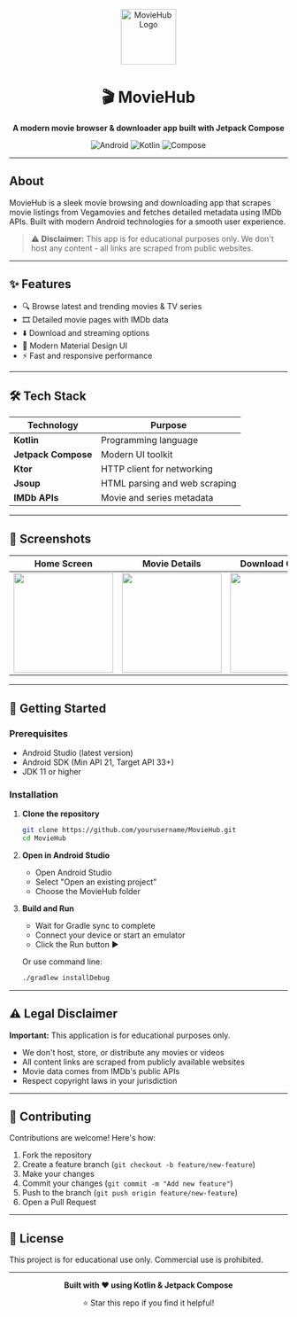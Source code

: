 <div align="center">
  <img src="https://github.com/user-attachments/assets/4eb2d83b-c4ba-41f6-b009-fd624625ef5a" alt="MovieHub Logo" width="100" height="100"/>
  
  # 🎬 MovieHub
  
  **A modern movie browser & downloader app built with Jetpack Compose**
  
  ![Android](https://img.shields.io/badge/Platform-Android-green) 
  ![Kotlin](https://img.shields.io/badge/Language-Kotlin-blue) 
  ![Compose](https://img.shields.io/badge/UI-Jetpack%20Compose-orange)
</div>

---

## About

MovieHub is a sleek movie browsing and downloading app that scrapes movie listings from Vegamovies and fetches detailed metadata using IMDb APIs. Built with modern Android technologies for a smooth user experience.

> ⚠️ **Disclaimer:** This app is for educational purposes only. We don't host any content - all links are scraped from public websites.

---

## ✨ Features

- 🔍 Browse latest and trending movies & TV series
- 🎞️ Detailed movie pages with IMDb data
- ⬇️ Download and streaming options
- 🎨 Modern Material Design UI
- ⚡ Fast and responsive performance

---

## 🛠️ Tech Stack

| Technology | Purpose |
|------------|---------|
| **Kotlin** | Programming language |
| **Jetpack Compose** | Modern UI toolkit |
| **Ktor** | HTTP client for networking |
| **Jsoup** | HTML parsing and web scraping |
| **IMDb APIs** | Movie and series metadata |

---

## 📸 Screenshots

<div align="center">

| Home Screen | Movie Details | Download Options | Movie Listing |
|-------------|---------------|------------------|---------------|
| <img src="https://github.com/user-attachments/assets/7e9f9251-57fa-4dec-89df-7f2fe1468043" width="180"/> | <img src="https://github.com/user-attachments/assets/b6d9535f-c396-443e-9c27-0e0fee0daed1" width="180"/> | <img src="https://github.com/user-attachments/assets/510b5cef-e486-483b-be50-861bc4f913c3" width="180"/> | <img src="https://github.com/user-attachments/assets/6e417151-db44-44db-b5f0-9556a49ef359" width="180"/> |

</div>

---

## 🚀 Getting Started

### Prerequisites
- Android Studio (latest version)
- Android SDK (Min API 21, Target API 33+)
- JDK 11 or higher

### Installation

1. **Clone the repository**
   ```bash
   git clone https://github.com/yourusername/MovieHub.git
   cd MovieHub
   ```

2. **Open in Android Studio**
   - Open Android Studio
   - Select "Open an existing project"
   - Choose the MovieHub folder

3. **Build and Run**
   - Wait for Gradle sync to complete
   - Connect your device or start an emulator
   - Click the Run button ▶️

   Or use command line:
   ```bash
   ./gradlew installDebug
   ```

---

## ⚠️ Legal Disclaimer

**Important:** This application is for educational purposes only.

- We don't host, store, or distribute any movies or videos
- All content links are scraped from publicly available websites
- Movie data comes from IMDb's public APIs
- Respect copyright laws in your jurisdiction

---

## 🤝 Contributing

Contributions are welcome! Here's how:

1. Fork the repository
2. Create a feature branch (`git checkout -b feature/new-feature`)
3. Make your changes
4. Commit your changes (`git commit -m "Add new feature"`)
5. Push to the branch (`git push origin feature/new-feature`)
6. Open a Pull Request

---

## 📄 License

This project is for educational use only. Commercial use is prohibited.

---

<div align="center">

**Built with ❤️ using Kotlin & Jetpack Compose**

⭐ Star this repo if you find it helpful!

</div>
